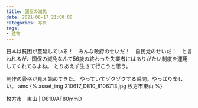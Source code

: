 ```yaml
---
title: 国保の減免
date: 2021-06-17 21:00:00
categories: 写真
tags:
- 建物
---
```


日本は貧困が蔓延している！　みんな政府のせいだ！　自民党のせいだ！　と言われるが、国保の減免なんて56歳の終わった失業者にはありがたい制度を運用してくれてるよね。
とりあえず生きて行こうと思う。

制作の骨格が見え始めてきた。
やっていてゾクゾクする瞬間。やっぱり楽しい。
amc
{% asset_img 210617_D810_8106713.jpg 枚方市東山 %}

枚方市　東山 | D810/AF80mmD